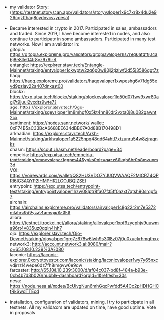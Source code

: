 - my validator Story:
  (https://testnet.storyscan.app/validators/storyvaloper1x9c7xr8x4du2e926cgztthaq8cydnvcvvypesa)<br><br>
- Became interested in crypto in 2017. Participated in sales, ambassadors and traded. Since 2019, I have become interested in nodes, and also continue to participate in some ambassadors. Participated in many test networks. Now I am a validator in:<br>
  gitopia: https://gitopia.exploreme.pro/validators/gitopiavaloper1ls7r9q6afdffj04a6j8e8lle04tr8yz9x9lr7t<br>
  entangle: https://explorer.stavr.tech/Entangle-Mainnet/staking/entvaloper1ckwptw2zq6p0w80jl2tjzlwf2d55j3586ggt7z<br>
  haqq: https://haqq.exploreme.pro/validators/haqqvaloper1xwpeshg6v7fdg55evd9pzlay22a407dnxaat00<br>
  blockx: https://exp.utsa.tech/blockx/staking/blockxvaloper1lq50d07fwv9xwr80agj7t9juul2vxdtz9wte72<br>
  sge: https://explorer.stavr.tech/Sge-Mainnet/staking/sgevaloper1m8mhgf0x5kt4hn80dr2vxta0j8u082gawnt2cx<br>
  santiment: https://nodes.sanr.network/ wallet: 0xF74B5aC33BcA6688EE634dBB07A0d88B170498D1<br>
  arkhadian: https://explorer.stavr.tech/Arkh-Mainnet/staking/arkhvaloper1a5225npq48qd64ahtl7xtzunru54w8zjraqnks<br>
  chasm: https://scout.chasm.net/leaderboard?page=34<br>
  empeiria: https://exp.utsa.tech/empeiria-test/staking/empevaloper1ggpm445ypks9njzuqqzz66kqh6hr9a8mvucm3d<br>
  VOI: https://voirewards.com/wallet/QS2HU3VDOZYJUQVWAAQF2MICRZ4QPRI6IG3AQYP2IHMPHR2LGOJBQIZSEI<br>
  entrypoint: https://exp.utsa.tech/entrypoint-test/staking/entrypointvaloper1hzw08lptr8fa07f35ff0azxt7qtsh90srqpfx7<br>
  airchain: https://airchains.exploreme.pro/validators/airvaloper1c8g22r2m7e5372mlzhrc9d9yzzt4qmepp8x3k9<br>
  allora: https://testnet.itrocket.net/allora/staking/allovaloper1xpf9zycphjv9uuwma96rt4v835uz0qqln4lnh7<br>
  ojo: https://explorer.stavr.tech/Ojo-Devnet/staking/ojovaloper1grg7z678w6lwh9s30l8z07j0u0xuckrhmqthxx<br>
  network3: http://account.network3.ai:8080/main?o=65.108.10.239%3A8080<br>
  laconic: https://laconic-explorer.0xcryptovestor.com/laconic/staking/laconicvaloper1wy7y65nxcvdjrrzl4wepe6dz7fh8rmgvw6e9qw<br>
  farcaster: http://65.108.10.239:3000/d/af04c037-bd8f-484a-b93e-0cb4b7d3b026/hubble-dashboard?orgId=1&refresh=30s <br>
  nesa: https://node.nesa.ai/nodes/BcUivgNun6mhGqcPwfdd5A4Cc2pHDHGHCtRkSwdTTEcd<br><br>
- installation, configuration of validators, mining. I try to participate in all testnets. All my validators are updated on time, have good uptime. Vote in proposals
